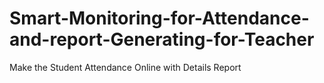# Smart-Monitoring-for-Attendance-and-report-Generating-for-Teacher
Make the Student Attendance Online with Details Report
